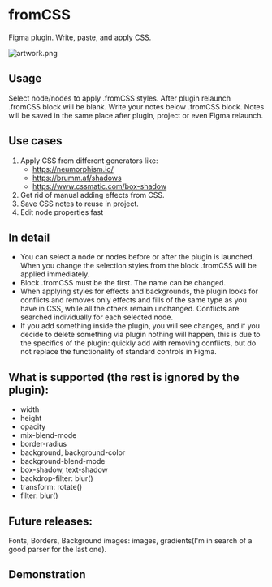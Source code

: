 # fromCSS

Figma plugin. Write, paste, and apply CSS.

![artwork.png](https://i.imgur.com/UielVtc.png)

## Usage
Select node/nodes to apply .fromCSS styles. After plugin relaunch .fromCSS block will be blank.
Write your notes below .fromCSS block. Notes will be saved in the same place after plugin, project or even Figma relaunch.

## Use cases
1. Apply CSS from different generators like:
    * https://neumorphism.io/
    * https://brumm.af/shadows
    * https://www.cssmatic.com/box-shadow
2. Get rid of manual adding effects from CSS.
3. Save CSS notes to reuse in project.
4. Edit node properties fast

## In detail
* You can select a node or nodes before or after the plugin is launched. When you change the selection styles from the block .fromCSS will be applied immediately.
* Block .fromCSS must be the first. The name can be changed.
* When applying styles for effects and backgrounds, the plugin looks for conflicts and removes only effects and fills of the same type as you have in CSS, while all the others remain unchanged. Conflicts are searched individually for each selected node.
* If you add something inside the plugin, you will see changes, and if you decide to delete something via plugin nothing will happen, this is due to the specifics of the plugin: quickly add with removing conflicts, but do not replace the functionality of standard controls in Figma.

## What is supported (the rest is ignored by the plugin):
* width
* height
* opacity
* mix-blend-mode
* border-radius
* background, background-color
* background-blend-mode
* box-shadow, text-shadow
* backdrop-filter: blur()
* transform: rotate()
* filter: blur()

## Future releases:
Fonts, Borders, Background images: images, gradients(I'm in search of a good parser for the last one).

## Demonstration
